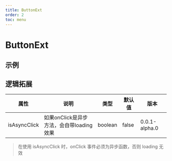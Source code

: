 ```yaml
---
title: ButtonExt
order: 2
toc: menu
---
```


# ButtonExt

## 示例
<code src="../../packages/antd-ext/examples/ButtonExt"></code>

## 逻辑拓展
| 属性 | 说明 | 类型 | 默认值 | 版本 |
| --- | --- | --- | --- | --- |
| isAsyncClick | 如果onClick是异步方法，会自带loading效果 | boolean | false | 0.0.1-alpha.0 |

> 在使用 isAsyncClick 时，onClick 事件必须为异步函数，否则 loading 无效
